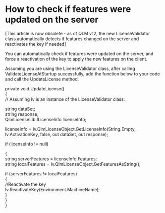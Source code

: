 # How to check if features were updated on the server

\[This article is now obsolete - as of QLM v12, the new LicenseValidator class automatically detects if features changed on the server and reactivates the key if needed]

You can automatically check if features were updated on the server, and force a reactivation of the key to apply the new features on the client.

Assuming you are using the LicenseValidator class, after calling ValidateLicenseAtStartup successfully, add the function below to your code and call the UpdateLicense method.

private void UpdateLicense()\
{\
&#x20;   // Assuming lv is an instance of the LicenseValidator class:

&#x20;   string dataSet;\
&#x20;   string response;\
&#x20;   QlmLicenseLib.ILicenseInfo licenseInfo;

&#x20;   licenseInfo = lv.QlmLicenseObject.GetLicenseInfo(String.Empty, lv.ActivationKey, false, out                                 dataSet, out response);

&#x20;   if (licenseInfo != null)

&#x20;   {\
&#x20;       string serverFeatures = licenseInfo.Features;\
&#x20;       string localFeatures = lv.QlmLicenseObject.GetFeaturesAsString();

&#x20;       if (serverFeatures != localFeatures)\
&#x20;       {\
&#x20;           //Reactivate the key\
&#x20;           lv.ReactivateKey(Environment.MachineName);\
&#x20;       }\
&#x20;   }\
}
